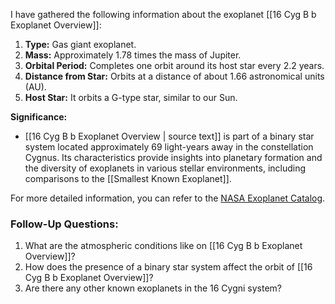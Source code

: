 I have gathered the following information about the exoplanet [[16 Cyg B b Exoplanet Overview]]:

1. **Type:** Gas giant exoplanet.
2. **Mass:** Approximately 1.78 times the mass of Jupiter.
3. **Orbital Period:** Completes one orbit around its host star every 2.2 years.
4. **Distance from Star:** Orbits at a distance of about 1.66 astronomical units (AU).
5. **Host Star:** It orbits a G-type star, similar to our Sun.

**Significance:**
- [[16 Cyg B b Exoplanet Overview | source text]] is part of a binary star system located approximately 69 light-years away in the constellation Cygnus. Its characteristics provide insights into planetary formation and the diversity of exoplanets in various stellar environments, including comparisons to the [[Smallest Known Exoplanet]].

For more detailed information, you can refer to the [NASA Exoplanet Catalog](https://science.nasa.gov/exoplanet-catalog/16-cygni-b-b/).

### Follow-Up Questions:
1. What are the atmospheric conditions like on [[16 Cyg B b Exoplanet Overview]]?
2. How does the presence of a binary star system affect the orbit of [[16 Cyg B b Exoplanet Overview]]?
3. Are there any other known exoplanets in the 16 Cygni system?